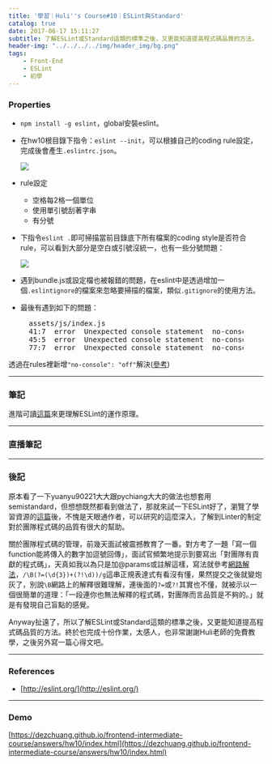 ```yaml
---
title: '學習｜Huli''s Course#10｜ESLint與Standard'
catalog: true
date: 2017-06-17 15:11:27
subtitle: 了解ESLint或Standard這類的標準之後，又更能知道提高程式碼品質的方法。
header-img: "../../../../img/header_img/bg.png"
tags:
    - Front-End
    - ESLint
    - 初學
---
```


### Properties

*   `npm install -g eslint`，global安裝eslint。

*   在hw10根目錄下指令：`eslint --init`，可以根據自己的coding rule設定，完成後會產生`.eslintrc.json`。

    ![](http://i.imgur.com/lWgDkKh.png)

*   rule設定

    *   空格每2格一個單位
    *   使用單引號刮著字串
    *   有分號

*   下指令`eslint .`即可掃描當前目錄底下所有檔案的coding style是否符合rule，可以看到大部分是空白或引號沒統一，也有一些分號問題：

    ![](http://i.imgur.com/4Ya7cum.png)

*   遇到bundle.js或設定檔也被報錯的問題，在eslint中是透過增加一個`.eslintignore`的檔案來忽略要掃描的檔案，類似`.gitignore`的使用方法。

*   最後有遇到如下的問題：

<figure class="figure-code code"><div class="highlight"><pre>assets/js/index.js
41:7  error  Unexpected console statement  no-console
45:5  error  Unexpected console statement  no-console
77:7  error  Unexpected console statement  no-console
</pre></div>
</figure>

透過在rules裡新增`"no-console": "off"`解決([參考](https://stackoverflow.com/questions/34215526/eslint-how-to-disable-unexpected-console-statement-in-node-js))

* * *

### 筆記

進階可讀[這篇](https://denny.qollie.com/2016/07/11/eslint-fxcking-setup/)來更理解ESLint的運作原理。

* * *

### 直播筆記

* * *

### 後記

原本看了一下yuanyu90221大大跟pychiang大大的做法也想套用semistandard，但想想既然都看到做法了，那就來試一下ESLint好了，瀏覽了學習資源的[這篇](https://denny.qollie.com/2016/07/11/eslint-fxcking-setup/)後，不愧是天眼通作者，可以研究的這麼深入，了解到Linter的制定對於團隊程式碼的品質有很大的幫助。

關於團隊程式碼的管理，前幾天面試被震撼教育了一番。對方考了一題「寫一個function能將傳入的數字加逗號回傳」，面試官頻繁地提示到要寫出「對團隊有貢獻的程式碼」，天真如我以為只是加@params或註解這樣，寫法就參考[網路解法](https://stackoverflow.com/questions/2901102/how-to-print-a-number-with-commas-as-thousands-separators-in-javascript)，`/\B(?=(\d{3})+(?!\d))/g`這串正規表達式有看沒有懂，果然提交之後就變炮灰了，別說`\B`網路上的解釋很難理解，連後面的`?=`或`?!`其實也不懂，就被示以一個很簡單的道理：「一段連你也無法解釋的程式碼，對團隊而言品質是不夠的。」就是有發現自己盲點的感覺。

Anyway扯遠了，所以了解ESLint或Standard這類的標準之後，又更能知道提高程式碼品質的方法。終於也完成十份作業，太感人，也非常謝謝Huli老師的免費教學，之後另外寫一篇心得文吧。

* * *

### References

*   [http://eslint.org/](http://eslint.org/)

* * *

### Demo

[https://dezchuang.github.io/frontend-intermediate-course/answers/hw10/index.html](https://dezchuang.github.io/frontend-intermediate-course/answers/hw10/index.html)